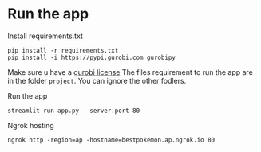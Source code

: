 # Run the app
Install requirements.txt

```
pip install -r requirements.txt
pip install -i https://pypi.gurobi.com gurobipy
```

Make sure u have a [gurobi license](https://www.gurobi.com/downloads/end-user-license-agreement-academic/)
The files requirement to run the app are in the folder `project`. 
You can ignore the other fodlers.

Run the app
```
streamlit run app.py --server.port 80
```
Ngrok hosting

```
ngrok http -region=ap -hostname=bestpokemon.ap.ngrok.io 80
```